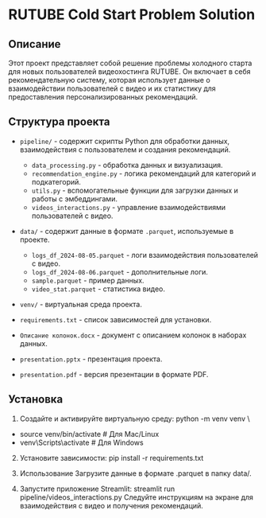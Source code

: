 # RUTUBE Cold Start Problem Solution

## Описание

Этот проект представляет собой решение проблемы холодного старта для новых пользователей видеохостинга RUTUBE. Он включает в себя рекомендательную систему, которая использует данные о взаимодействии пользователей с видео и их статистику для предоставления персонализированных рекомендаций.

## Структура проекта

- `pipeline/` - содержит скрипты Python для обработки данных, взаимодействия с пользователем и создания рекомендаций.
  - `data_processing.py` - обработка данных и визуализация.
  - `recommendation_engine.py` - логика рекомендаций для категорий и подкатегорий.
  - `utils.py` - вспомогательные функции для загрузки данных и работы с эмбеддингами.
  - `videos_interactions.py` - управление взаимодействиями пользователей с видео.
  
- `data/` - содержит данные в формате `.parquet`, используемые в проекте.
  - `logs_df_2024-08-05.parquet` - логи взаимодействия пользователей с видео.
  - `logs_df_2024-08-06.parquet` - дополнительные логи.
  - `sample.parquet` - пример данных.
  - `video_stat.parquet` - статистика видео.

- `venv/` - виртуальная среда проекта.

- `requirements.txt` - список зависимостей для установки.

- `Описание колонок.docx` - документ с описанием колонок в наборах данных.

- `presentation.pptx` - презентация проекта.

- `presentation.pdf` - версия презентации в формате PDF.

## Установка

1. Создайте и активируйте виртуальную среду:
python -m venv venv \
- source venv/bin/activate  # Для Mac/Linux
- venv\Scripts\activate     # Для Windows
2. Установите зависимости:
pip install -r requirements.txt
3. Использование
Загрузите данные в формате .parquet в папку data/.

4. Запустите приложение Streamlit:
streamlit run pipeline/videos_interactions.py
Следуйте инструкциям на экране для взаимодействия с видео и получения рекомендаций.
